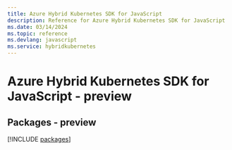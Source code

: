 ```yaml
---
title: Azure Hybrid Kubernetes SDK for JavaScript
description: Reference for Azure Hybrid Kubernetes SDK for JavaScript
ms.date: 03/14/2024
ms.topic: reference
ms.devlang: javascript
ms.service: hybridkubernetes
---
```

# Azure Hybrid Kubernetes SDK for JavaScript - preview
## Packages - preview
[!INCLUDE [packages](hybrid-kubernetes-index.md)]